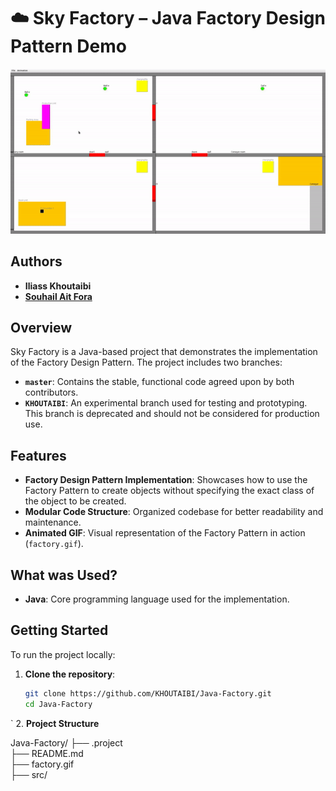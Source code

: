# ☁️ Sky Factory – Java Factory Design Pattern Demo

![Factory Pattern Demo](./factory.gif)

## Authors

- **Iliass Khoutaibi**
- [**Souhail Ait Fora**](https://github.com/SouhailAitFora)

## Overview

Sky Factory is a Java-based project that demonstrates the implementation of the Factory Design Pattern. The project includes two branches:

- **`master`**: Contains the stable, functional code agreed upon by both contributors.
- **`KHOUTAIBI`**: An experimental branch used for testing and prototyping. This branch is deprecated and should not be considered for production use.

## Features

- **Factory Design Pattern Implementation**: Showcases how to use the Factory Pattern to create objects without specifying the exact class of the object to be created.
- **Modular Code Structure**: Organized codebase for better readability and maintenance.
- **Animated GIF**: Visual representation of the Factory Pattern in action (`factory.gif`).

## What was Used?

- **Java**: Core programming language used for the implementation.

## Getting Started

To run the project locally:

1. **Clone the repository**:

   ```bash
   git clone https://github.com/KHOUTAIBI/Java-Factory.git
   cd Java-Factory
  `
2. **Project Structure**

Java-Factory/
├── .project  
├── README.md  
├── factory.gif  
├── src/  
